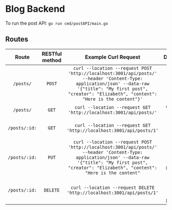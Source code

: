 # Blog Backend

To run the post API: `go run cmd/postAPI/main.go`

## Routes

| Route        | RESTful method | Example Curl Request | Description           |
|:------------:|:-----------:|:---------------:|:---------------------:|
| `/posts/` | `POST` | `curl --location --request POST 'http://localhost:3001/api/posts/' --header 'Content-Type: application/json' --data-raw '{"title": "My first post", "creator": "Elizabeth", "content": "Here is the content"}'` | Creates a new post    |
| `/posts/` | `GET` | `curl --location --request GET 'http://localhost:3001/api/posts/'` | Gets all of the posts |
| `/posts/:id:` | `GET` | `curl --location --request GET 'http://localhost:3001/api/posts/1'` | Gets one specified post |
| `/posts/:id:` | `PUT` | `curl --location --request POST 'http://localhost:3001/api/posts/' --header 'Content-Type: application/json' --data-raw '{"title": "My first post", "creator": "Elizabeth", "content": "Here is the content"` | Updates the specified post by ID |
| `/posts/:id:` | `DELETE` | `curl --location --request DELETE 'http://localhost:3001/api/posts/1'` | Removes the specified post by ID |

